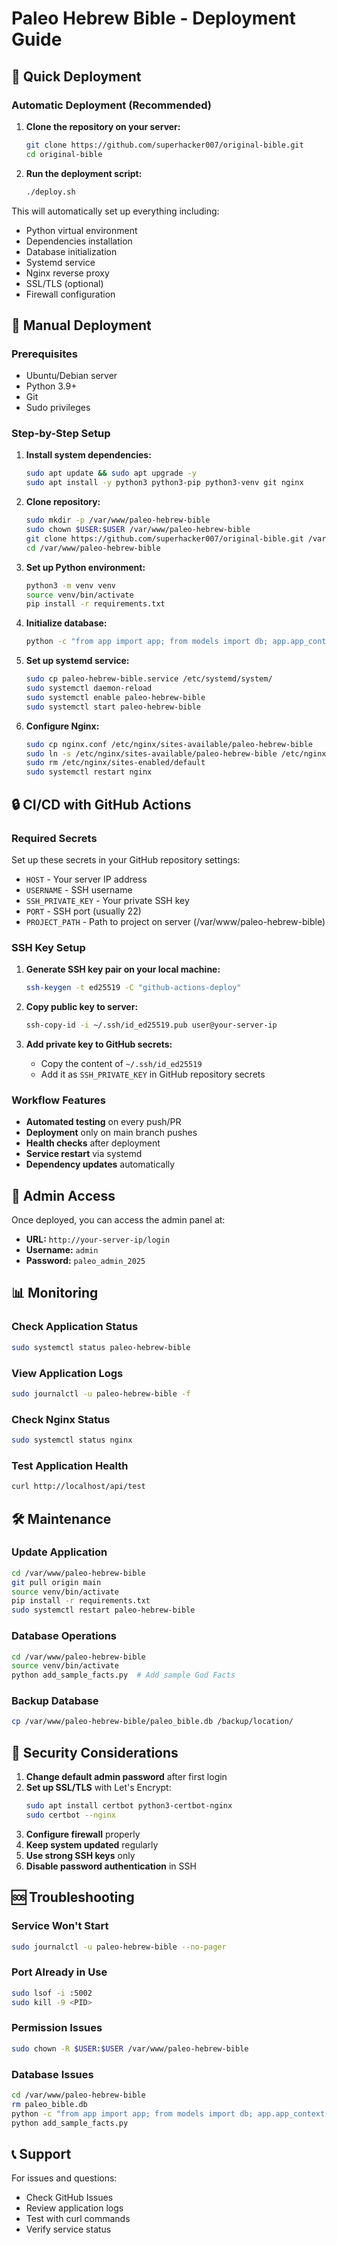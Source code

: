 # Paleo Hebrew Bible - Deployment Guide

## 🚀 Quick Deployment

### Automatic Deployment (Recommended)

1. **Clone the repository on your server:**
   ```bash
   git clone https://github.com/superhacker007/original-bible.git
   cd original-bible
   ```

2. **Run the deployment script:**
   ```bash
   ./deploy.sh
   ```

This will automatically set up everything including:
- Python virtual environment
- Dependencies installation
- Database initialization  
- Systemd service
- Nginx reverse proxy
- SSL/TLS (optional)
- Firewall configuration

## 🔧 Manual Deployment

### Prerequisites
- Ubuntu/Debian server
- Python 3.9+
- Git
- Sudo privileges

### Step-by-Step Setup

1. **Install system dependencies:**
   ```bash
   sudo apt update && sudo apt upgrade -y
   sudo apt install -y python3 python3-pip python3-venv git nginx
   ```

2. **Clone repository:**
   ```bash
   sudo mkdir -p /var/www/paleo-hebrew-bible
   sudo chown $USER:$USER /var/www/paleo-hebrew-bible
   git clone https://github.com/superhacker007/original-bible.git /var/www/paleo-hebrew-bible
   cd /var/www/paleo-hebrew-bible
   ```

3. **Set up Python environment:**
   ```bash
   python3 -m venv venv
   source venv/bin/activate
   pip install -r requirements.txt
   ```

4. **Initialize database:**
   ```bash
   python -c "from app import app; from models import db; app.app_context().push(); db.create_all()"
   ```

5. **Set up systemd service:**
   ```bash
   sudo cp paleo-hebrew-bible.service /etc/systemd/system/
   sudo systemctl daemon-reload
   sudo systemctl enable paleo-hebrew-bible
   sudo systemctl start paleo-hebrew-bible
   ```

6. **Configure Nginx:**
   ```bash
   sudo cp nginx.conf /etc/nginx/sites-available/paleo-hebrew-bible
   sudo ln -s /etc/nginx/sites-available/paleo-hebrew-bible /etc/nginx/sites-enabled/
   sudo rm /etc/nginx/sites-enabled/default
   sudo systemctl restart nginx
   ```

## 🔒 CI/CD with GitHub Actions

### Required Secrets

Set up these secrets in your GitHub repository settings:

- `HOST` - Your server IP address
- `USERNAME` - SSH username  
- `SSH_PRIVATE_KEY` - Your private SSH key
- `PORT` - SSH port (usually 22)
- `PROJECT_PATH` - Path to project on server (/var/www/paleo-hebrew-bible)

### SSH Key Setup

1. **Generate SSH key pair on your local machine:**
   ```bash
   ssh-keygen -t ed25519 -C "github-actions-deploy"
   ```

2. **Copy public key to server:**
   ```bash
   ssh-copy-id -i ~/.ssh/id_ed25519.pub user@your-server-ip
   ```

3. **Add private key to GitHub secrets:**
   - Copy the content of `~/.ssh/id_ed25519` 
   - Add it as `SSH_PRIVATE_KEY` in GitHub repository secrets

### Workflow Features

- **Automated testing** on every push/PR
- **Deployment** only on main branch pushes
- **Health checks** after deployment
- **Service restart** via systemd
- **Dependency updates** automatically

## 🔑 Admin Access

Once deployed, you can access the admin panel at:

- **URL:** `http://your-server-ip/login`
- **Username:** `admin`  
- **Password:** `paleo_admin_2025`

## 📊 Monitoring

### Check Application Status
```bash
sudo systemctl status paleo-hebrew-bible
```

### View Application Logs
```bash
sudo journalctl -u paleo-hebrew-bible -f
```

### Check Nginx Status
```bash
sudo systemctl status nginx
```

### Test Application Health
```bash
curl http://localhost/api/test
```

## 🛠️ Maintenance

### Update Application
```bash
cd /var/www/paleo-hebrew-bible
git pull origin main
source venv/bin/activate  
pip install -r requirements.txt
sudo systemctl restart paleo-hebrew-bible
```

### Database Operations
```bash
cd /var/www/paleo-hebrew-bible
source venv/bin/activate
python add_sample_facts.py  # Add sample God Facts
```

### Backup Database
```bash
cp /var/www/paleo-hebrew-bible/paleo_bible.db /backup/location/
```

## 🔐 Security Considerations

1. **Change default admin password** after first login
2. **Set up SSL/TLS** with Let's Encrypt:
   ```bash
   sudo apt install certbot python3-certbot-nginx
   sudo certbot --nginx
   ```
3. **Configure firewall** properly
4. **Keep system updated** regularly
5. **Use strong SSH keys** only
6. **Disable password authentication** in SSH

## 🆘 Troubleshooting

### Service Won't Start
```bash
sudo journalctl -u paleo-hebrew-bible --no-pager
```

### Port Already in Use
```bash
sudo lsof -i :5002
sudo kill -9 <PID>
```

### Permission Issues
```bash
sudo chown -R $USER:$USER /var/www/paleo-hebrew-bible
```

### Database Issues
```bash
cd /var/www/paleo-hebrew-bible
rm paleo_bible.db
python -c "from app import app; from models import db; app.app_context().push(); db.create_all()"
python add_sample_facts.py
```

## 📞 Support

For issues and questions:
- Check GitHub Issues
- Review application logs
- Test with curl commands
- Verify service status